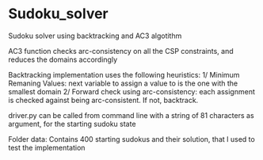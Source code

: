 # Sudoku_solver
Sudoku solver using backtracking and AC3 algotithm

AC3 function checks arc-consistency on all the CSP constraints, and reduces the domains accordingly

Backtracking implementation uses the following heuristics:
  1/ Minimum Remaning Values: next variable to assign a value to is the one with the smallest domain
  2/ Forward check using arc-consistency: each assignment is checked against being arc-consistent. If not, backtrack.
  
  
 driver.py can be called from command line with a string of 81 characters as argument, for the starting sudoku state
 
 Folder data:
 Contains 400 starting sudokus and their solution, that I used to test the implementation
